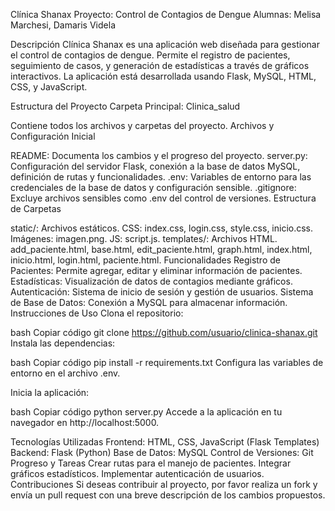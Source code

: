 Clínica Shanax
Proyecto: Control de Contagios de Dengue
Alumnas: Melisa Marchesi, Damaris Videla

Descripción
Clínica Shanax es una aplicación web diseñada para gestionar el control de contagios de dengue. Permite el registro de pacientes, seguimiento de casos, y generación de estadísticas a través de gráficos interactivos. La aplicación está desarrollada usando Flask, MySQL, HTML, CSS, y JavaScript.

Estructura del Proyecto
Carpeta Principal: Clinica_salud

Contiene todos los archivos y carpetas del proyecto.
Archivos y Configuración Inicial

README: Documenta los cambios y el progreso del proyecto.
server.py: Configuración del servidor Flask, conexión a la base de datos MySQL, definición de rutas y funcionalidades.
.env: Variables de entorno para las credenciales de la base de datos y configuración sensible.
.gitignore: Excluye archivos sensibles como .env del control de versiones.
Estructura de Carpetas

static/: Archivos estáticos.
CSS: index.css, login.css, style.css, inicio.css.
Imágenes: imagen.png.
JS: script.js.
templates/: Archivos HTML.
add_paciente.html, base.html, edit_paciente.html, graph.html, index.html, inicio.html, login.html, paciente.html.
Funcionalidades
Registro de Pacientes: Permite agregar, editar y eliminar información de pacientes.
Estadísticas: Visualización de datos de contagios mediante gráficos.
Autenticación: Sistema de inicio de sesión y gestión de usuarios.
Sistema de Base de Datos: Conexión a MySQL para almacenar información.
Instrucciones de Uso
Clona el repositorio:

bash
Copiar código
git clone https://github.com/usuario/clinica-shanax.git
Instala las dependencias:

bash
Copiar código
pip install -r requirements.txt
Configura las variables de entorno en el archivo .env.

Inicia la aplicación:

bash
Copiar código
python server.py
Accede a la aplicación en tu navegador en http://localhost:5000.

Tecnologías Utilizadas
Frontend: HTML, CSS, JavaScript (Flask Templates)
Backend: Flask (Python)
Base de Datos: MySQL
Control de Versiones: Git
Progreso y Tareas
Crear rutas para el manejo de pacientes.
Integrar gráficos estadísticos.
Implementar autenticación de usuarios.
Contribuciones
Si deseas contribuir al proyecto, por favor realiza un fork y envía un pull request con una breve descripción de los cambios propuestos.

